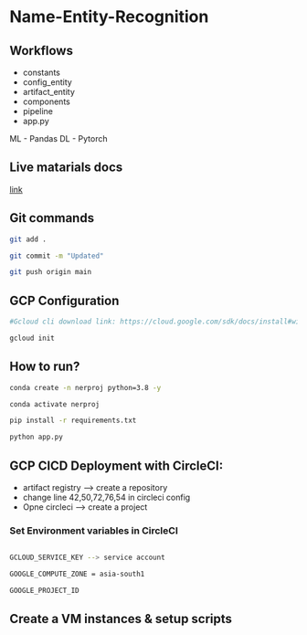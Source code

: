 # Name-Entity-Recognition

## Workflows

- constants
- config_entity
- artifact_entity
- components
- pipeline
- app.py

ML - Pandas
DL - Pytorch

## Live matarials docs

[link](https://docs.google.com/document/d/1UFiHnyKRqgx8Lodsvdzu58LbVjdWHNf-uab2WmhE0A4/edit?usp=sharing)

## Git commands

```bash
git add .

git commit -m "Updated"

git push origin main
```

## GCP Configuration

```bash
#Gcloud cli download link: https://cloud.google.com/sdk/docs/install#windows

gcloud init
```

## How to run?

```bash
conda create -n nerproj python=3.8 -y
```

```bash
conda activate nerproj
```

```bash
pip install -r requirements.txt
```

```bash
python app.py
```

## GCP CICD Deployment with CircleCI:

- artifact registry --> create a repository
- change line 42,50,72,76,54 in circleci config
- Opne circleci --> create a project

### Set Environment variables in CircleCI

```bash

GCLOUD_SERVICE_KEY --> service account

GOOGLE_COMPUTE_ZONE = asia-south1

GOOGLE_PROJECT_ID

```

## Create a VM instances & setup scripts

